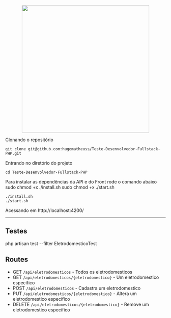 <p align="center"><a href="https://laravel.com" target="_blank"><img src="https://raw.githubusercontent.com/laravel/art/master/logo-lockup/5%20SVG/2%20CMYK/1%20Full%20Color/laravel-logolockup-cmyk-red.svg" width="400"></a></p>

Clonando o repositório

    git clone git@github.com:hugomatheuss/Teste-Desenvolvedor-Fullstack-PHP.git

Entrando no diretório do projeto

    cd Teste-Desenvolvedor-Fullstack-PHP

Para instalar as dependências da API e do Front rode o comando abaixo
    sudo chmod +x ./install.sh
    sudo chmod +x ./start.sh

    ./install.sh
    ./start.sh


Acessando em http://localhost:4200/

----------
## Testes

php artisan test --filter EletrodomesticoTest

## Routes

- GET `/api/eletrodomesticos` - Todos os eletrodomesticos
- GET `/api/eletrodomesticos/{eletrodomestico}` - Um eletrodomestico específico
- POST `/api/eletrodomesticos` - Cadastra um eletrodomestico
- PUT `/api/eletrodomesticos/{eletrodomestico}` - Altera um eletrodomestico específico
- DELETE `/api/eletrodomesticos/{eletrodomestico}` - Remove um eletrodomestico específico
